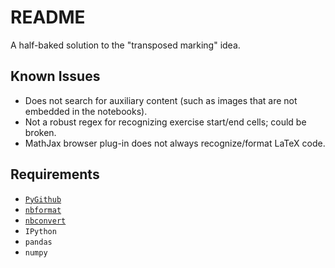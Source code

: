 # README

A half-baked solution to the "transposed marking" idea.

## Known Issues

* Does not search for auxiliary content (such as images that are not embedded in the notebooks). 
* Not a robust regex for recognizing exercise start/end cells; could be broken. 
* MathJax browser plug-in does not always recognize/format LaTeX code. 

## Requirements

* [`PyGithub`](https://github.com/PyGithub/PyGithub)
* [`nbformat`](https://github.com/jupyter/nbformat)
* [`nbconvert`](https://github.com/jupyter/nbconvert)
* `IPython` 
* `pandas`
* `numpy`